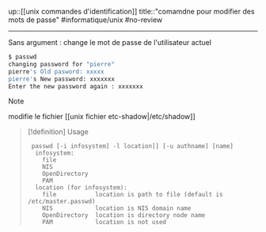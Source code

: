 up::[[unix commandes d'identification]]
title::"comamdne pour modifier des mots de passe"
#informatique/unix #no-review 

----
Sans argument : change le mot de passe de l'utilisateur actuel
```bash
$ passwd
changing password for "pierre"
pierre's Old pasword: xxxxx
pierre's New password: xxxxxxx
Enter the new password again : xxxxxxx
```

> [!note]
> modifie le fichier [[unix fichier etc-shadow|/etc/shadow]]

> [!definition] Usage
> ```
>  passwd [-i infosystem] -l location]] [-u authname] [name]
>   infosystem:
>     file
>     NIS
>     OpenDirectory
>     PAM
>   location (for infosystem):
>     file           location is path to file (default is /etc/master.passwd)
>     NIS            location is NIS domain name
>     OpenDirectory  location is directory node name
>     PAM            location is not used
> ```